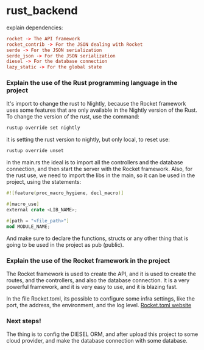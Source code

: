 # rust_backend

explain dependencies:

```toml
rocket -> The API framework
rocket_contrib -> For the JSON dealing with Rocket
serde -> For the JSON serialization
serde_json -> For the JSON serialization
diesel -> For the database connection
lazy_static -> For the global state
```

### Explain the use of the Rust programming language in the project

It's import to change the rust to Nightly, because the Rocket framework uses some features that are only available in the Nightly version of the Rust. To change the version of the rust, use the command:

```bash
rustup override set nightly
```

it is setting the rust version to nightly, but only local, to reset use:

```bash
rustup override unset
```

in the main.rs the ideal is to import all the controllers and the database connection, and then start the server with the Rocket framework.
Also, for the rust use, we need to import the libs in the main, so it can be used in the project, using the statements:

```rust
#![feature(proc_macro_hygiene, decl_macro)]

#[macro_use]
external crate <LIB_NAME>;

#[path = "<file_path>"]
mod MODULE_NAME;
```

And make sure to declare the functions, structs or any other thing that is going to be used in the project as pub (public).

### Explain the use of the Rocket framework in the project

The Rocket framework is used to create the API, and it is used to create the routes, and the controllers, and also the database connection. It is a very powerful framework, and it is very easy to use, and it is blazing fast.

In the file Rocket.toml, its possible to configure some infra settings, like the port, the address, the environment, and the log level.
[Rocket.toml website](https://rocket.rs/v0.4/guide/configuration/)

### Next steps!

The thing is to config the DIESEL ORM, and after upload this project to some cloud provider, and make the database connection with some database.
